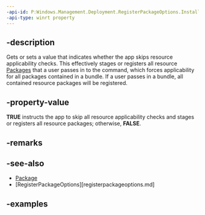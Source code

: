 ```yaml
---
-api-id: P:Windows.Management.Deployment.RegisterPackageOptions.InstallAllResources
-api-type: winrt property
---
```


## -description

Gets or sets a value that indicates whether the app skips resource applicability checks. This effectively stages or registers all resource [Packages](https://docs.microsoft.com/uwp/api/windows.applicationmodel.package) that a user passes in to the command, which forces applicability for all packages contained in a bundle. If a user passes in a bundle, all contained resource packages will be registered.

## -property-value

**TRUE** instructs the app to skip all resource applicability checks and stages or registers all resource packages; otherwise, **FALSE**.

## -remarks

## -see-also

- [Package](https://docs.microsoft.com/uwp/api/windows.applicationmodel.package)
- [RegisterPackageOptions][registerpackageoptions.md]

## -examples

